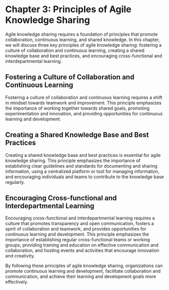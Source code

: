 Chapter 3: Principles of Agile Knowledge Sharing
================================================

Agile knowledge sharing requires a foundation of principles that promote collaboration, continuous learning, and shared knowledge. In this chapter, we will discuss three key principles of agile knowledge sharing: fostering a culture of collaboration and continuous learning, creating a shared knowledge base and best practices, and encouraging cross-functional and interdepartmental learning.

Fostering a Culture of Collaboration and Continuous Learning
------------------------------------------------------------

Fostering a culture of collaboration and continuous learning requires a shift in mindset towards teamwork and improvement. This principle emphasizes the importance of working together towards shared goals, promoting experimentation and innovation, and providing opportunities for continuous learning and development.

Creating a Shared Knowledge Base and Best Practices
---------------------------------------------------

Creating a shared knowledge base and best practices is essential for agile knowledge sharing. This principle emphasizes the importance of establishing clear guidelines and standards for documenting and sharing information, using a centralized platform or tool for managing information, and encouraging individuals and teams to contribute to the knowledge base regularly.

Encouraging Cross-functional and Interdepartmental Learning
-----------------------------------------------------------

Encouraging cross-functional and interdepartmental learning requires a culture that promotes transparency and open communication, fosters a spirit of collaboration and teamwork, and provides opportunities for continuous learning and development. This principle emphasizes the importance of establishing regular cross-functional teams or working groups, providing training and education on effective communication and collaboration, and hosting events and activities that encourage innovation and creativity.

By following these principles of agile knowledge sharing, organizations can promote continuous learning and development, facilitate collaboration and communication, and achieve their learning and development goals more effectively.


